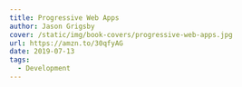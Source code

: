 ```yaml
---
title: Progressive Web Apps
author: Jason Grigsby
cover: /static/img/book-covers/progressive-web-apps.jpg
url: https://amzn.to/30qfyAG
date: 2019-07-13
tags:
  - Development
---
```

